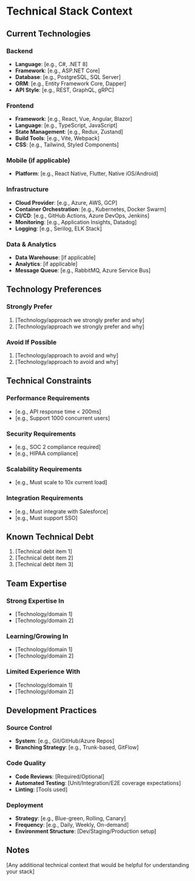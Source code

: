 # Technical Stack Context

## Current Technologies

### Backend
- **Language**: [e.g., C#, .NET 8]
- **Framework**: [e.g., ASP.NET Core]
- **Database**: [e.g., PostgreSQL, SQL Server]
- **ORM**: [e.g., Entity Framework Core, Dapper]
- **API Style**: [e.g., REST, GraphQL, gRPC]

### Frontend
- **Framework**: [e.g., React, Vue, Angular, Blazor]
- **Language**: [e.g., TypeScript, JavaScript]
- **State Management**: [e.g., Redux, Zustand]
- **Build Tools**: [e.g., Vite, Webpack]
- **CSS**: [e.g., Tailwind, Styled Components]

### Mobile (if applicable)
- **Platform**: [e.g., React Native, Flutter, Native iOS/Android]

### Infrastructure
- **Cloud Provider**: [e.g., Azure, AWS, GCP]
- **Container Orchestration**: [e.g., Kubernetes, Docker Swarm]
- **CI/CD**: [e.g., GitHub Actions, Azure DevOps, Jenkins]
- **Monitoring**: [e.g., Application Insights, Datadog]
- **Logging**: [e.g., Serilog, ELK Stack]

### Data & Analytics
- **Data Warehouse**: [if applicable]
- **Analytics**: [if applicable]
- **Message Queue**: [e.g., RabbitMQ, Azure Service Bus]

## Technology Preferences

### Strongly Prefer
1. [Technology/approach we strongly prefer and why]
2. [Technology/approach we strongly prefer and why]

### Avoid If Possible
1. [Technology/approach to avoid and why]
2. [Technology/approach to avoid and why]

## Technical Constraints

### Performance Requirements
- [e.g., API response time < 200ms]
- [e.g., Support 1000 concurrent users]

### Security Requirements
- [e.g., SOC 2 compliance required]
- [e.g., HIPAA compliance]

### Scalability Requirements
- [e.g., Must scale to 10x current load]

### Integration Requirements
- [e.g., Must integrate with Salesforce]
- [e.g., Must support SSO]

## Known Technical Debt
1. [Technical debt item 1]
2. [Technical debt item 2]
3. [Technical debt item 3]

## Team Expertise

### Strong Expertise In
- [Technology/domain 1]
- [Technology/domain 2]

### Learning/Growing In
- [Technology/domain 1]
- [Technology/domain 2]

### Limited Experience With
- [Technology/domain 1]
- [Technology/domain 2]

## Development Practices

### Source Control
- **System**: [e.g., Git/GitHub/Azure Repos]
- **Branching Strategy**: [e.g., Trunk-based, GitFlow]

### Code Quality
- **Code Reviews**: [Required/Optional]
- **Automated Testing**: [Unit/Integration/E2E coverage expectations]
- **Linting**: [Tools used]

### Deployment
- **Strategy**: [e.g., Blue-green, Rolling, Canary]
- **Frequency**: [e.g., Daily, Weekly, On-demand]
- **Environment Structure**: [Dev/Staging/Production setup]

## Notes
[Any additional technical context that would be helpful for understanding your stack]
